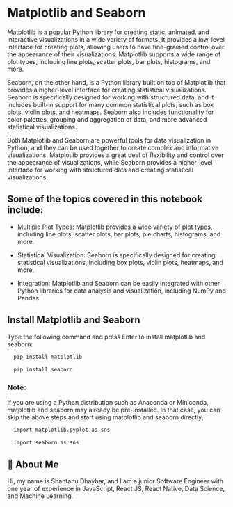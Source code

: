 
# Matplotlib and Seaborn

Matplotlib is a popular Python library for creating static, animated, and interactive visualizations in a wide variety of formats. It provides a low-level interface for creating plots, allowing users to have fine-grained control over the appearance of their visualizations. Matplotlib supports a wide range of plot types, including line plots, scatter plots, bar plots, histograms, and more.

Seaborn, on the other hand, is a Python library built on top of Matplotlib that provides a higher-level interface for creating statistical visualizations. Seaborn is specifically designed for working with structured data, and it includes built-in support for many common statistical plots, such as box plots, violin plots, and heatmaps. Seaborn also includes functionality for color palettes, grouping and aggregation of data, and more advanced statistical visualizations.

Both Matplotlib and Seaborn are powerful tools for data visualization in Python, and they can be used together to create complex and informative visualizations. Matplotlib provides a great deal of flexibility and control over the appearance of visualizations, while Seaborn provides a higher-level interface for working with structured data and creating statistical visualizations.






## Some of the topics covered in this notebook include:

- Multiple Plot Types: Matplotlib provides a wide variety of plot types, including line plots, scatter plots, bar plots, pie charts, histograms, and more.

- Statistical Visualization: Seaborn is specifically designed for creating statistical visualizations, including box plots, violin plots, heatmaps, and more.

- Integration: Matplotlib and Seaborn can be easily integrated with other Python libraries for data analysis and visualization, including NumPy and Pandas.

## Install Matplotlib and Seaborn 

Type the following command and press Enter to install matplotlib and seaborn:

```bash
  pip install matplotlib
  
  pip install seaborn

```
### Note: 
If you are using a Python distribution such as Anaconda or Miniconda, matplotlib and seaborn may already be pre-installed. In that case, you can skip the above steps and start using matplotlib and seaborn directly,

```bash
  import matplotlib.pyplot as sns 

  import seaborn as sns
```

## 🚀 About Me
Hi, my name is Shantanu Dhaybar, and I am a junior Software Engineer with one year of experience in JavaScript, React JS, React Native, Data Science, and Machine Learning.
